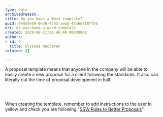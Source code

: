 ```yaml
---
type: rule
archivedreason: 
title: Do you have a Word template?
guid: 044d9e69-0e38-4243-aebb-45a6d7107fb6
uri: do-you-have-a-word-template
created: 2019-08-21T20:46:40.0000000Z
authors:
- id: 4
  title: Ulysses Maclaren
related: []

---
```



<p class="ssw15-rteElement-P">A proposal template means that anyone in the company will be able to easily create a new proposal for a client following the standards. It also can literally cut the time of proposal development in half.<br></p>
<br><excerpt class='endintro'></excerpt><br>
<p class="ssw15-rteElement-P">​When creatin​​g the template, remember to add instructions to the user in yellow and check you are following &quot;<a href="/_layouts/15/FIXUPREDIRECT.ASPX?WebId=3dfc0e07-e23a-4cbb-aac2-e778b71166a2&amp;TermSetId=07da3ddf-0924-4cd2-a6d4-a4809ae20160&amp;TermId=c98ef405-aaf2-4399-8c34-e08d8afa0cf3">SSW Rules to Better Proposals</a>&quot;​.<br></p>


